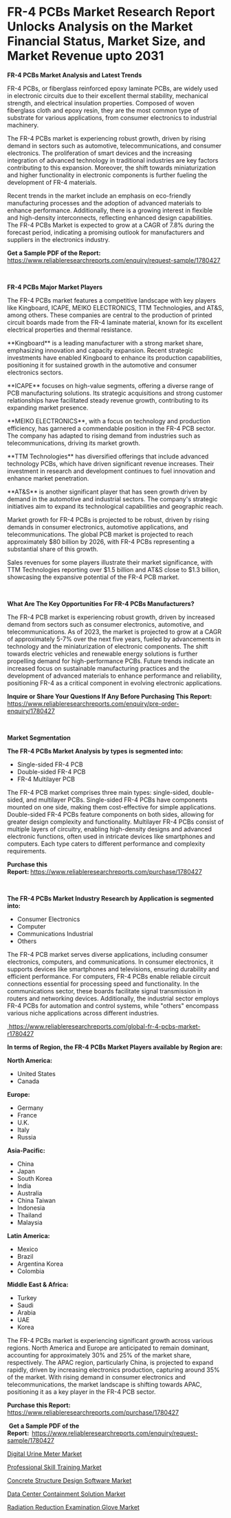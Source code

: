 <p><h1>FR-4 PCBs Market Research Report Unlocks Analysis on the Market Financial Status, Market Size, and Market Revenue upto 2031</h1></p><p><strong>FR-4 PCBs Market Analysis and Latest Trends</strong></p>
<p><p>FR-4 PCBs, or fiberglass reinforced epoxy laminate PCBs, are widely used in electronic circuits due to their excellent thermal stability, mechanical strength, and electrical insulation properties. Composed of woven fiberglass cloth and epoxy resin, they are the most common type of substrate for various applications, from consumer electronics to industrial machinery.</p><p>The FR-4 PCBs market is experiencing robust growth, driven by rising demand in sectors such as automotive, telecommunications, and consumer electronics. The proliferation of smart devices and the increasing integration of advanced technology in traditional industries are key factors contributing to this expansion. Moreover, the shift towards miniaturization and higher functionality in electronic components is further fueling the development of FR-4 materials.</p><p>Recent trends in the market include an emphasis on eco-friendly manufacturing processes and the adoption of advanced materials to enhance performance. Additionally, there is a growing interest in flexible and high-density interconnects, reflecting enhanced design capabilities. The FR-4 PCBs Market is expected to grow at a CAGR of 7.8% during the forecast period, indicating a promising outlook for manufacturers and suppliers in the electronics industry.</p></p>
<p><strong>Get a Sample PDF of the Report:&nbsp;</strong> <a href="https://www.reliableresearchreports.com/enquiry/request-sample/1780427?utm_campaign=12&utm_medium=2&utm_source=Github&utm_content=ia&utm_term=19122024&utm_id=fr-4-pcbs">https://www.reliableresearchreports.com/enquiry/request-sample/1780427</a></p>
<p>&nbsp;</p>
<p><strong>FR-4 PCBs Major Market Players</strong></p>
<p><p>The FR-4 PCBs market features a competitive landscape with key players like Kingboard, ICAPE, MEIKO ELECTRONICS, TTM Technologies, and AT&S, among others. These companies are central to the production of printed circuit boards made from the FR-4 laminate material, known for its excellent electrical properties and thermal resistance.</p><p>**Kingboard** is a leading manufacturer with a strong market share, emphasizing innovation and capacity expansion. Recent strategic investments have enabled Kingboard to enhance its production capabilities, positioning it for sustained growth in the automotive and consumer electronics sectors.</p><p>**ICAPE** focuses on high-value segments, offering a diverse range of PCB manufacturing solutions. Its strategic acquisitions and strong customer relationships have facilitated steady revenue growth, contributing to its expanding market presence.</p><p>**MEIKO ELECTRONICS**, with a focus on technology and production efficiency, has garnered a commendable position in the FR-4 PCB sector. The company has adapted to rising demand from industries such as telecommunications, driving its market growth.</p><p>**TTM Technologies** has diversified offerings that include advanced technology PCBs, which have driven significant revenue increases. Their investment in research and development continues to fuel innovation and enhance market penetration.</p><p>**AT&S** is another significant player that has seen growth driven by demand in the automotive and industrial sectors. The company's strategic initiatives aim to expand its technological capabilities and geographic reach.</p><p>Market growth for FR-4 PCBs is projected to be robust, driven by rising demands in consumer electronics, automotive applications, and telecommunications. The global PCB market is projected to reach approximately $80 billion by 2026, with FR-4 PCBs representing a substantial share of this growth. </p><p>Sales revenues for some players illustrate their market significance, with TTM Technologies reporting over $1.5 billion and AT&S close to $1.3 billion, showcasing the expansive potential of the FR-4 PCB market.</p></p>
<p>&nbsp;</p>
<p><strong>What Are The Key Opportunities For FR-4 PCBs Manufacturers?</strong></p>
<p><p>The FR-4 PCB market is experiencing robust growth, driven by increased demand from sectors such as consumer electronics, automotive, and telecommunications. As of 2023, the market is projected to grow at a CAGR of approximately 5-7% over the next five years, fueled by advancements in technology and the miniaturization of electronic components. The shift towards electric vehicles and renewable energy solutions is further propelling demand for high-performance PCBs. Future trends indicate an increased focus on sustainable manufacturing practices and the development of advanced materials to enhance performance and reliability, positioning FR-4 as a critical component in evolving electronic applications.</p></p>
<p><strong>Inquire or Share Your Questions If Any Before Purchasing This Report:</strong> <a href="https://www.reliableresearchreports.com/enquiry/pre-order-enquiry/1780427?utm_campaign=12&utm_medium=2&utm_source=Github&utm_content=ia&utm_term=19122024&utm_id=fr-4-pcbs">https://www.reliableresearchreports.com/enquiry/pre-order-enquiry/1780427</a></p>
<p>&nbsp;</p>
<p><strong>Market Segmentation</strong></p>
<p><strong>The FR-4 PCBs Market Analysis by types is segmented into:</strong></p>
<p><ul><li>Single-sided FR-4 PCB</li><li>Double-sided FR-4 PCB</li><li>FR-4 Multilayer PCB</li></ul></p>
<p><p>The FR-4 PCB market comprises three main types: single-sided, double-sided, and multilayer PCBs. Single-sided FR-4 PCBs have components mounted on one side, making them cost-effective for simple applications. Double-sided FR-4 PCBs feature components on both sides, allowing for greater design complexity and functionality. Multilayer FR-4 PCBs consist of multiple layers of circuitry, enabling high-density designs and advanced electronic functions, often used in intricate devices like smartphones and computers. Each type caters to different performance and complexity requirements.</p></p>
<p><strong>Purchase this Report:&nbsp;</strong><a href="https://www.reliableresearchreports.com/purchase/1780427?utm_campaign=12&utm_medium=2&utm_source=Github&utm_content=ia&utm_term=19122024&utm_id=fr-4-pcbs">https://www.reliableresearchreports.com/purchase/1780427</a></p>
<p>&nbsp;</p>
<p><strong>The FR-4 PCBs Market Industry Research by Application is segmented into:</strong></p>
<p><ul><li>Consumer Electronics</li><li>Computer</li><li>Communications Industrial</li><li>Others</li></ul></p>
<p><p>The FR-4 PCB market serves diverse applications, including consumer electronics, computers, and communications. In consumer electronics, it supports devices like smartphones and televisions, ensuring durability and efficient performance. For computers, FR-4 PCBs enable reliable circuit connections essential for processing speed and functionality. In the communications sector, these boards facilitate signal transmission in routers and networking devices. Additionally, the industrial sector employs FR-4 PCBs for automation and control systems, while "others" encompass various niche applications across different industries.</p></p>
<p><a href="https://www.reliableresearchreports.com/global-fr-4-pcbs-market-r1780427?utm_campaign=12&utm_medium=2&utm_source=Github&utm_content=ia&utm_term=19122024&utm_id=fr-4-pcbs">&nbsp;https://www.reliableresearchreports.com/global-fr-4-pcbs-market-r1780427</a></p>
<p><strong>In terms of Region, the FR-4 PCBs Market Players available by Region are:</strong></p>
<p>
    <p> <strong> North America: </strong>
        <ul>
            <li>United States</li>
            <li>Canada</li>
        </ul>
        </p> 
    <p> <strong> Europe: </strong>
        <ul>
            <li>Germany</li>
            <li>France</li>
            <li>U.K.</li>
            <li>Italy</li>
            <li>Russia</li>
        </ul>
        </p> 
    <p> <strong> Asia-Pacific: </strong>
        <ul>
            <li>China</li>
            <li>Japan</li>
            <li>South Korea</li>
            <li>India</li>
            <li>Australia</li>
            <li>China Taiwan</li>
            <li>Indonesia</li>
            <li>Thailand</li>
            <li>Malaysia</li>
        </ul>
        </p> 
    <p> <strong> Latin America: </strong>
        <ul>
            <li>Mexico</li>
            <li>Brazil</li>
            <li>Argentina Korea</li>
            <li>Colombia</li>
        </ul>
        </p> 
    <p> <strong> Middle East & Africa: </strong>
        <ul>
            <li>Turkey</li>
            <li>Saudi</li>
            <li>Arabia</li>
            <li>UAE</li>
            <li>Korea</li>
        </ul>
    </p>
    </p>
<p><p>The FR-4 PCBs market is experiencing significant growth across various regions. North America and Europe are anticipated to remain dominant, accounting for approximately 30% and 25% of the market share, respectively. The APAC region, particularly China, is projected to expand rapidly, driven by increasing electronics production, capturing around 35% of the market. With rising demand in consumer electronics and telecommunications, the market landscape is shifting towards APAC, positioning it as a key player in the FR-4 PCB sector.</p></p>
<p><strong>Purchase this Report: </strong><a href="https://www.reliableresearchreports.com/purchase/1780427?utm_campaign=12&utm_medium=2&utm_source=Github&utm_content=ia&utm_term=19122024&utm_id=fr-4-pcbs">https://www.reliableresearchreports.com/purchase/1780427</a></p>
<p>&nbsp;<strong>Get a Sample PDF of the Report:&nbsp;&nbsp;</strong><a href="https://www.reliableresearchreports.com/enquiry/request-sample/1780427?utm_campaign=12&utm_medium=2&utm_source=Github&utm_content=ia&utm_term=19122024&utm_id=fr-4-pcbs">https://www.reliableresearchreports.com/enquiry/request-sample/1780427</a></p>
<p><strong></strong></p>
<p><p><a href="https://github.com/GenaGaines34/Market-Research-Report-List-1/blob/main/digital-urine-meter-market.md?utm_campaign=12&utm_medium=2&utm_source=Github&utm_content=ia&utm_term=19122024&utm_id=fr-4-pcbs">Digital Urine Meter Market</a></p><p><a href="https://www.linkedin.com/pulse/professional-skill-training-market-forecast-projected-1ybue?utm_campaign=12&utm_medium=2&utm_source=Github&utm_content=ia&utm_term=19122024&utm_id=fr-4-pcbs">Professional Skill Training Market</a></p><p><a href="https://www.linkedin.com/pulse/complete-swot-analysis-concrete-structure-design-software-u2wse?utm_campaign=12&utm_medium=2&utm_source=Github&utm_content=ia&utm_term=19122024&utm_id=fr-4-pcbs">Concrete Structure Design Software Market</a></p><p><a href="https://www.linkedin.com/pulse/data-center-containment-solution-market-segmentation-geographical-mbwxe?utm_campaign=12&utm_medium=2&utm_source=Github&utm_content=ia&utm_term=19122024&utm_id=fr-4-pcbs">Data Center Containment Solution Market</a></p><p><a href="https://github.com/JakirUddin511/Market-Research-Report-List-1/blob/main/radiation-reduction-examination-glove-market.md?utm_campaign=12&utm_medium=2&utm_source=Github&utm_content=ia&utm_term=19122024&utm_id=fr-4-pcbs">Radiation Reduction Examination Glove Market</a></p></p>